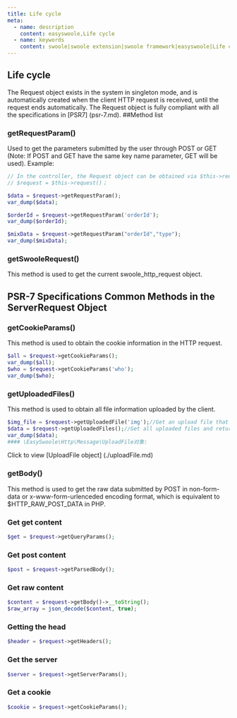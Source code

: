 ```yaml
---
title: Life cycle
meta:
  - name: description
    content: easyswoole,Life cycle
  - name: keywords
    content: swoole|swoole extension|swoole framework|easyswoole|Life cycle
---
```

## Life cycle
The Request object exists in the system in singleton mode, and is automatically created when the client HTTP request is received, until the request ends automatically. The Request object is fully compliant with all the specifications in [PSR7] (psr-7.md).
##Method list
### getRequestParam()
Used to get the parameters submitted by the user through POST or GET (Note: If POST and GET have the same key name parameter, GET will be used).
Example:
```php
// In the controller, the Request object can be obtained via $this->request()
// $request = $this->request()；

$data = $request->getRequestParam();
var_dump($data);

$orderId = $request->getRequestParam('orderId');
var_dump($orderId);

$mixData = $request->getRequestParam("orderId","type");
var_dump($mixData);
```
### getSwooleRequest()
This method is used to get the current swoole_http_request object.

## PSR-7 Specifications Common Methods in the ServerRequest Object
### getCookieParams()
This method is used to obtain the cookie information in the HTTP request.
```php
$all = $request->getCookieParams();
var_dump($all);
$who = $request->getCookieParams('who');
var_dump($who);
```
### getUploadedFiles()
This method is used to obtain all file information uploaded by the client.
```php
$img_file = $request->getUploadedFile('img');//Get an upload file that returns an object of \EasySwoole\Http\Message\UploadFile
$data = $request->getUploadedFiles();//Get all uploaded files and return an array containing the \EasySwoole\Http\Message\UploadFile object
var_dump($data);
#### \EasySwoole\Http\Message\UploadFile对象:
```
Click to view [UploadFile object] (./uploadFile.md)

### getBody()
This method is used to get the raw data submitted by POST in non-form-data or x-www-form-urlenceded encoding format, which is equivalent to $HTTP_RAW_POST_DATA in PHP.

### Get get content
```php
$get = $request->getQueryParams();
```

### Get post content
```php
$post = $request->getParsedBody();
```

### Get raw content
```php
$content = $request->getBody()->__toString();
$raw_array = json_decode($content, true);
```

### Getting the head
```php
$header = $request->getHeaders();
```
### Get the server
```php
$server = $request->getServerParams();
```
### Get a cookie
```php
$cookie = $request->getCookieParams();
```
